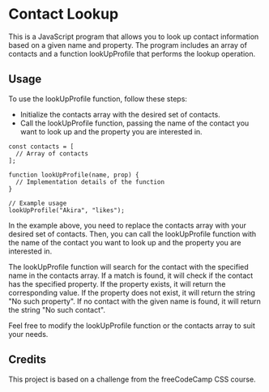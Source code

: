 # Contact Lookup
This is a JavaScript program that allows you to look up contact information based on a given name and property. The program includes an array of contacts and a function lookUpProfile that performs the lookup operation.

## Usage
To use the lookUpProfile function, follow these steps:
- Initialize the contacts array with the desired set of contacts.
- Call the lookUpProfile function, passing the name of the contact you want to look up and the property you are interested in.
```
const contacts = [
  // Array of contacts
];

function lookUpProfile(name, prop) {
  // Implementation details of the function
}

// Example usage
lookUpProfile("Akira", "likes");
```
In the example above, you need to replace the contacts array with your desired set of contacts. Then, you can call the lookUpProfile function with the name of the contact you want to look up and the property you are interested in.<br>

The lookUpProfile function will search for the contact with the specified name in the contacts array. If a match is found, it will check if the contact has the specified property. If the property exists, it will return the corresponding value. If the property does not exist, it will return the string "No such property". If no contact with the given name is found, it will return the string "No such contact".<br>

Feel free to modify the lookUpProfile function or the contacts array to suit your needs.

## Credits
This project is based on a challenge from the freeCodeCamp CSS course.
